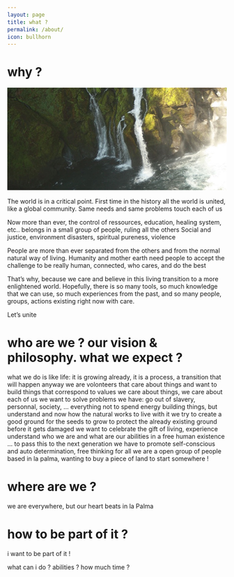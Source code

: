 ```yaml
---
layout: page
title: what ?
permalink: /about/
icon: bullhorn
---
```


# why ?

![roots](images/roots.jpg)

The world is in a critical point. First time in the history all the world is united, like a global community. Same needs and same problems touch each of us

Now more than ever, the control of ressources, education, healing system, etc.. belongs in a small group of people, ruling all the others
Social and justice, environment disasters, spiritual pureness, violence

People are more than ever separated from the others and from the normal natural way of living. Humanity and mother earth need people to accept the challenge to be really human, connected, who cares, and do the best

That’s why, because we care and believe in this living transition to a more enlightened world. Hopefully, there is so many tools, so much knowledge that we can use, so much experiences from the past, and so many people, groups, actions existing right now with care.

Let’s unite

# who are we ? our vision & philosophy. what we expect ?

what we do is like life: it is growing already, it is a process, a transition that will happen anyway
we are volonteers that care about things and want to build things that correspond to values
we care about things, we care about each of us
we want to solve problems we have: go out of slavery, personnal, society, ... everything
not to spend energy building things, but understand and now how the natural works to live with it
we try to create a good ground for the seeds to grow
to protect the already existing ground before it gets damaged
we want to celebrate the gift of living, experience
understand who we are and what are our abilities in a free human existence
… to pass this to the next generation
we have to promote self-conscious and auto determination, free thinking for all
we are a open group of people based in la palma, wanting to buy a piece of land to start somewhere !

# where are we ?

we are everywhere, but our heart beats in la Palma

# how to be part of it ?

i want to be part of it !

what can i do ? abilities ? how much time ?